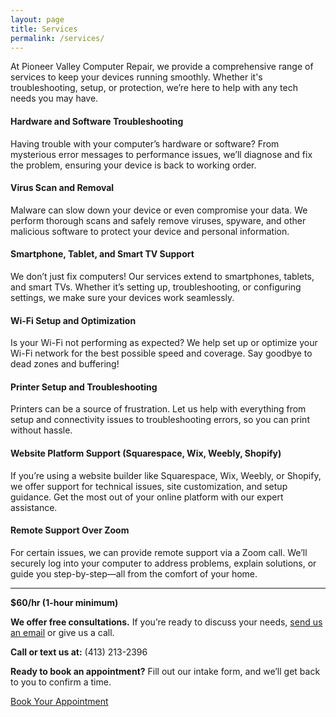 ```yaml
---
layout: page
title: Services
permalink: /services/
---
```


<!-- <img src="{{ "/assets/images/happy-computer.png" | relative_url }}" alt="Computer with smiley face on the monitor" class="homepage-image"> -->

At Pioneer Valley Computer Repair, we provide a comprehensive range of services to keep your devices running smoothly. Whether it's troubleshooting, setup, or protection, we’re here to help with any tech needs you may have.

#### Hardware and Software Troubleshooting
Having trouble with your computer’s hardware or software? From mysterious error messages to performance issues, we’ll diagnose and fix the problem, ensuring your device is back to working order.

#### Virus Scan and Removal
Malware can slow down your device or even compromise your data. We perform thorough scans and safely remove viruses, spyware, and other malicious software to protect your device and personal information.

#### Smartphone, Tablet, and Smart TV Support
We don’t just fix computers! Our services extend to smartphones, tablets, and smart TVs. Whether it’s setting up, troubleshooting, or configuring settings, we make sure your devices work seamlessly.

#### Wi-Fi Setup and Optimization
Is your Wi-Fi not performing as expected? We help set up or optimize your Wi-Fi network for the best possible speed and coverage. Say goodbye to dead zones and buffering!

#### Printer Setup and Troubleshooting
Printers can be a source of frustration. Let us help with everything from setup and connectivity issues to troubleshooting errors, so you can print without hassle.

#### Website Platform Support (Squarespace, Wix, Weebly, Shopify)
If you’re using a website builder like Squarespace, Wix, Weebly, or Shopify, we offer support for technical issues, site customization, and setup guidance. Get the most out of your online platform with our expert assistance.

#### Remote Support Over Zoom
For certain issues, we can provide remote support via a Zoom call. We’ll securely log into your computer to address problems, explain solutions, or guide you step-by-step—all from the comfort of your home.

<hr class="divider">

**$60/hr (1-hour minimum)**

**We offer free consultations.** If you’re ready to discuss your needs, [send us an email](mailto:hello@pvcomputerrepair.com) or give us a call.

**Call or text us at:** (413) 213-2396  

**Ready to book an appointment?** Fill out our intake form, and we’ll get back to you to confirm a time.

<a href="https://forms.gle/4WNxS1qnFsNHiytH7" class="button">Book Your Appointment</a>
